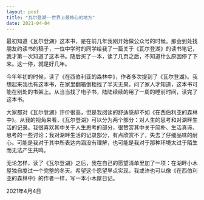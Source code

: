 ```yaml
---
layout: post
title: "瓦尔登湖——世界上最修心的地方"
date: 2021-04-04
---
```


最初知道《瓦尔登湖》这本书，是在前几年我刚开始做公众号的时候。那会到处找朋友约读书的稿子，一位中学时的同学给我了一篇关于《瓦尔登湖》的读书笔记，我才第一次知道了这本书。随后买了一本，读了几页之后，不知道什么原因停了下来。这一停，就是好几年。

今年年初的时候，读了《在西伯利亚的森林中》，作者多次提到了《瓦尔登湖》。我想起来我也有这本书，在家里翻箱倒柜找了半天无果，问了家人才知道，这本书可能在别处的书架上。从当当找了电子书，陆陆续续的用了一周的睡前时间，读完了这本书。

大家都对《瓦尔登湖》评价很高，但是我阅读的舒适感却不如《在西伯利亚的森林中》。从我的视角来看，《瓦尔登湖》可以分为两个部分：对人生的思考和对湖畔生活的记录。我很喜欢其中关于人生思考的部分，很赞赏其中关于简朴、生活真谛、思考的一些讨论；我对湖畔生活的记录部分，有点欣赏不了，失去了仔细品味的耐心。可能是我对于其中所表达内涵没有理解，也可能是我对于那种环境太过于陌生而无法产生共鸣。

无论怎样，读了《瓦尔登湖》之后，我在自己的愿望清单里加了一项：在湖畔小木屋独自度过一个完整的冬天。希望这个愿望早点实现，我或许也可以像《在西伯利亚的森林中》的作者一样，写一本小木屋日记。

2021年4月4日